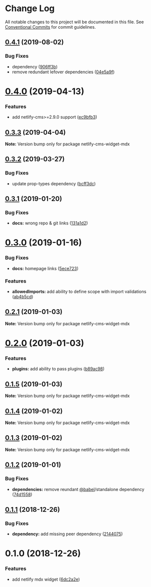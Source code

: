 # Change Log

All notable changes to this project will be documented in this file.
See [Conventional Commits](https://conventionalcommits.org) for commit guidelines.

## [0.4.1](https://github.com/buz-zard/gatsby-mdx/tree/master/packages/netlify-cms-widget-mdx/compare/netlify-cms-widget-mdx@0.4.0...netlify-cms-widget-mdx@0.4.1) (2019-08-02)

### Bug Fixes

- dependency ([906ff3b](https://github.com/buz-zard/gatsby-mdx/tree/master/packages/netlify-cms-widget-mdx/commit/906ff3b))
- remove redundant lefover dependencies ([04e5a9f](https://github.com/buz-zard/gatsby-mdx/tree/master/packages/netlify-cms-widget-mdx/commit/04e5a9f))

# [0.4.0](https://github.com/buz-zard/gatsby-mdx/tree/master/packages/netlify-cms-widget-mdx/compare/netlify-cms-widget-mdx@0.3.3...netlify-cms-widget-mdx@0.4.0) (2019-04-13)

### Features

- add netlify-cms>=2.9.0 support ([ec9bfb3](https://github.com/buz-zard/gatsby-mdx/tree/master/packages/netlify-cms-widget-mdx/commit/ec9bfb3))

## [0.3.3](https://github.com/buz-zard/gatsby-mdx/tree/master/packages/netlify-cms-widget-mdx/compare/netlify-cms-widget-mdx@0.3.2...netlify-cms-widget-mdx@0.3.3) (2019-04-04)

**Note:** Version bump only for package netlify-cms-widget-mdx

## [0.3.2](https://github.com/buz-zard/gatsby-mdx/tree/master/packages/netlify-cms-widget-mdx/compare/netlify-cms-widget-mdx@0.3.1...netlify-cms-widget-mdx@0.3.2) (2019-03-27)

### Bug Fixes

- update prop-types dependency ([bcff3dc](https://github.com/buz-zard/gatsby-mdx/tree/master/packages/netlify-cms-widget-mdx/commit/bcff3dc))

## [0.3.1](https://github.com/buz-zard/gatsby-mdx/tree/master/packages/netlify-cms-widget-mdx/compare/netlify-cms-widget-mdx@0.3.0...netlify-cms-widget-mdx@0.3.1) (2019-01-20)

### Bug Fixes

- **docs:** wrong repo & git links ([131a1d2](https://github.com/buz-zard/gatsby-mdx/tree/master/packages/netlify-cms-widget-mdx/commit/131a1d2))

# [0.3.0](https://github.com/buz-zard/gatsby-mdx/blob/master/packages/netlify-cms-widget-mdx/compare/netlify-cms-widget-mdx@0.2.1...netlify-cms-widget-mdx@0.3.0) (2019-01-16)

### Bug Fixes

- **docs:** homepage links ([5ece723](https://github.com/buz-zard/gatsby-mdx/blob/master/packages/netlify-cms-widget-mdx/commit/5ece723))

### Features

- **allowedImports:** add ability to define scope with import validations ([ab4b5cd](https://github.com/buz-zard/gatsby-mdx/blob/master/packages/netlify-cms-widget-mdx/commit/ab4b5cd))

## [0.2.1](https://github.com/buz-zard/gatsby-mdx/blob/master/packages/netlify-cms-widget-mdx/compare/netlify-cms-widget-mdx@0.2.0...netlify-cms-widget-mdx@0.2.1) (2019-01-03)

**Note:** Version bump only for package netlify-cms-widget-mdx

# [0.2.0](https://github.com/buz-zard/gatsby-mdx/blob/master/packages/netlify-cms-widget-mdx/compare/netlify-cms-widget-mdx@0.1.5...netlify-cms-widget-mdx@0.2.0) (2019-01-03)

### Features

- **plugins:** add ability to pass plugins ([b89ac98](https://github.com/buz-zard/gatsby-mdx/blob/master/packages/netlify-cms-widget-mdx/commit/b89ac98))

## [0.1.5](https://github.com/buz-zard/gatsby-mdx/blob/master/packages/netlify-cms-widget-mdx/compare/netlify-cms-widget-mdx@0.1.4...netlify-cms-widget-mdx@0.1.5) (2019-01-03)

**Note:** Version bump only for package netlify-cms-widget-mdx

## [0.1.4](https://github.com/buz-zard/gatsby-mdx/blob/master/packages/netlify-cms-widget-mdx/compare/netlify-cms-widget-mdx@0.1.3...netlify-cms-widget-mdx@0.1.4) (2019-01-02)

**Note:** Version bump only for package netlify-cms-widget-mdx

## [0.1.3](https://github.com/buz-zard/gatsby-mdx/blob/master/packages/netlify-cms-widget-mdx/compare/netlify-cms-widget-mdx@0.1.2...netlify-cms-widget-mdx@0.1.3) (2019-01-02)

**Note:** Version bump only for package netlify-cms-widget-mdx

## [0.1.2](https://github.com/buz-zard/gatsby-mdx/blob/master/packages/netlify-cms-widget-mdx/compare/netlify-cms-widget-mdx@0.1.1...netlify-cms-widget-mdx@0.1.2) (2019-01-01)

### Bug Fixes

- **dependencies:** remove reundant [@babel](https://github.com/babel)/standalone dependency ([74d1558](https://github.com/buz-zard/gatsby-mdx/blob/master/packages/netlify-cms-widget-mdx/commit/74d1558))

## [0.1.1](https://github.com/buz-zard/gatsby-mdx/blob/master/packages/netlify-cms-widget-mdx/compare/netlify-cms-widget-mdx@0.1.0...netlify-cms-widget-mdx@0.1.1) (2018-12-26)

### Bug Fixes

- **dependency:** add missing peer dependency ([2144075](https://github.com/buz-zard/gatsby-mdx/blob/master/packages/netlify-cms-widget-mdx/commit/2144075))

# 0.1.0 (2018-12-26)

### Features

- add netlify mdx widget ([6dc2a2e](https://github.com/buz-zard/gatsby-mdx/blob/master/packages/netlify-cms-widget-mdx/commit/6dc2a2e))
